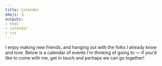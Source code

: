```yaml
---
title: Calendar
emoji: 🗓️
outputs:
- html
- calendar
- rss
---
```


I enjoy making new friends, and hanging out with the folks I already know and love. Below is a calendar of events I'm thinking of going to — if you'd like to come with me, get in touch and perhaps we can go together!
